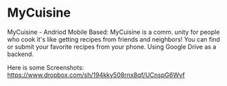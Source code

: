 MyCuisine
=========

MyCuisine - Andriod Mobile Based: MyCuisine is a comm. unity for people who cook it's like getting recipes from friends and neighbors! You can find or submit your favorite recipes from your phone. Using Google Drive as a backend.

Here is some Screenshots: https://www.dropbox.com/sh/194kky508rnx8qf/UCnspG6Wyf
